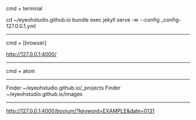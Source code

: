 cmd + terminal

cd ~/eyeohstudio.github.io
bundle exec jekyll serve -w --config _config-127.0.0.1.yml

---

cmd + [browser]

http://127.0.0.1:4000/

---

cmd + atom

---

Finder ~/eyeohstudio.github.io/_projects
Finder ~/eyeohstudio.github.io/images

---

http://127.0.0.1:4000/boojum/?keyword=EXAMPLE&date=0131
